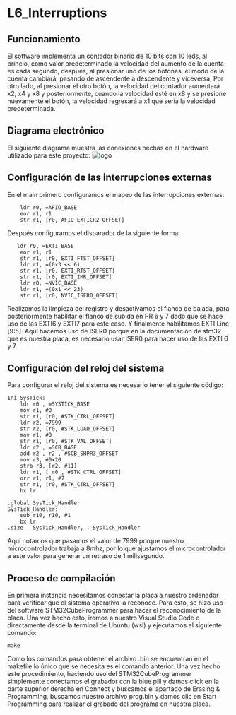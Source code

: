 # L6_Interruptions
## Funcionamiento
El software implementa un contador binario de 10 bits con 10 leds, al princio, como valor predeterminado la velocidad del aumento de la cuenta es cada segundo, después, al presionar uno de los botones, el modo de la cuenta cambiará, pasando de ascendente a descendente y viceversa; Por otro lado, al presionar el otro botón, la velocidad del contador aumentará x2, x4 y x8 y posteriormente, cuando la velocidad esté en x8 y se presione nuevamente el botón, la velocidad regresará a x1 que sería la velocidad predeterminada.

## Diagrama electrónico
El siguiente diagrama muestra las conexiones hechas en el hardware utilizado para este proyecto:
![logo](https://i.ibb.co/9GmXYH5/STM32-Blue-Pill-Pr-ctica-1.png)

## Configuración de las interrupciones externas
En el main primero configuramos el mapeo de las interrupciones externas:
```
    ldr r0, =AFIO_BASE
    eor r1, r1
    str r1, [r0, AFIO_EXTICR2_OFFSET]
```
Después configuramos el disparador de la siguiente forma:

```
   ldr r0, =EXTI_BASE
    eor r1, r1                              
    str r1, [r0, EXTI_FTST_OFFSET]          
    ldr r1, =(0x3 << 6)                             
    str r1, [r0, EXTI_RTST_OFFSET]          
    str r1, [r0, EXTI_IMR_OFFSET]           
    ldr r0, =NVIC_BASE
    ldr r1, =(0x1 << 23)                    
    str r1, [r0, NVIC_ISER0_OFFSET]
```
Realizamos la limpieza del registro y desactivamos el flanco de bajada, para posteriormente habilitar el flanco de subida en PR 6 y 7 dado que se hace uso de las EXTI6 y EXTI7 para este caso. Y finalmente habilitamos EXTI Line [9:5]. Aquí hacemos uso de ISER0 porque en la documentación de stm32 que es nuestra placa, es necesario usar ISER0 para hacer uso de las EXTI 6 y 7.
## Configuración del reloj del sistema
Para configurar el reloj del sistema es necesario tener el siguiente código: 

```
Ini_SysTick:
    ldr r0 , =SYSTICK_BASE
    mov r1, #0
    str r1, [r0, #STK_CTRL_OFFSET]
    ldr r2, =7999
    str r2, [r0, #STK_LOAD_OFFSET] 
    mov r1, #0
    str r1, [r0, #STK_VAL_OFFSET]
    ldr r2 , =SCB_BASE
    add r2 , r2 , #SCB_SHPR3_OFFSET
    mov r3, #0x20
    strb r3, [r2, #11]
    ldr r1, [ r0 , #STK_CTRL_OFFSET]
    orr r1, r1, #7
    str r1, [r0, #STK_CTRL_OFFSET]
    bx lr

.global SysTick_Handler
SysTick_Handler:
    sub r10, r10, #1
    bx lr
.size   SysTick_Handler, .-SysTick_Handler
```
Aquí notamos que pasamos el valor de 7999 porque nuestro microcontrolador trabaja a 8mhz, por lo que ajustamos el microcontrolador a este valor para generar un retraso de 1 milisegundo.

## Proceso de compilación
En primera instancia necesitamos conectar la placa a nuestro ordenador para verificar que el sistema operativo la reconoce. Para esto, se hizo uso del software STM32CubeProgrammer para hacer el reconocimiento de la placa. Una vez hecho esto, iremos a nuestro Visual Studio Code o directamente desde la terminal de Ubuntu (wsl) y ejecutamos el siguiente comando:

```
make
```
Como los comandos para obtener el archivo .bin se encuentran en el makefile lo único que se necesita es el comando anterior.
Una vez hecho este procedimiento, haciendo uso del STM32CubeProgrammer simplemente conectamos el grabador con la blue pill y damos click en la parte superior derecha en Connect y buscamos el apartado de Erasing & Programming, buscamos nuestro archivo prog.bin y damos clic en Start Programming para realizar el grabado del programa en nuestra placa.